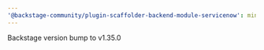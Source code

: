 ```yaml
---
'@backstage-community/plugin-scaffolder-backend-module-servicenow': minor
---
```


Backstage version bump to v1.35.0
